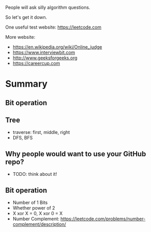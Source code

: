 People will ask silly algorithm questions.

So let's get it down.

One useful test website: https://leetcode.com

More website:
- https://en.wikipedia.org/wiki/Online_judge
- https://www.interviewbit.com
- http://www.geeksforgeeks.org
- https://careercup.com

# Summary

## Bit operation

## Tree
- traverse: first, middle, right
- DFS, BFS

## Why people would want to use your GitHub repo?
- TODO: think about it!


## Bit operation
- Number of 1 Bits
- Whether power of 2
- X xor X = 0, X xor 0 = X
- Number Complement: https://leetcode.com/problems/number-complement/description/
